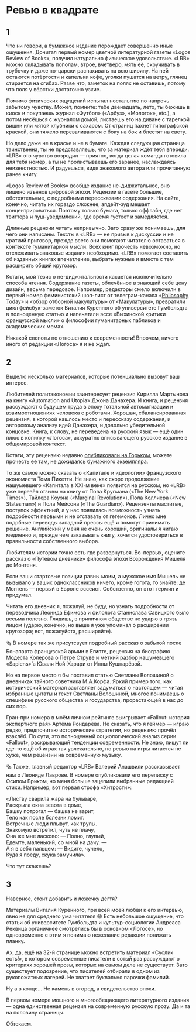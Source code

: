 # Ревью в квадрате
## 1
Что ни говори, а бумажное издание порождает совершенно иные ощущения. Дочитал первый номер цветной литературной газеты «Logos Review of Books», получил натурально физическое удовольствие. «LRB» можно складывать пополам, втрое, вчетверо, мять её, скручивать в трубочку и даже по-царски распахивать на всю ширину. На ней остаются потёртости и капельки кофе, уголки пушатся на ветру, глянец стирается на сгибах. Разве что, заметок на полях не оставишь, потому что поля у вёрстки достаточно узкие.

Помимо физических ощущений испытал ностальгию по напрочь забытому чувству. Может, помните: тебе двенадцать, лето, ты бежишь в киоск и покупаешь журнал «Футбол» («Арбуз», «Молоток», etc.), а потом несёшься с журналом домой, листаешь его на диване с тарелкой вишни или мятой клубники с сахаром. От страниц пахнет типографской краской, они тяжело переваливаются с боку на бок и блестят на свету.

Но дело даже не в краске и не в бумаге. Каждая следующая страница таинственна, ты не представляешь, что за материал ждёт тебя впереди. «LRB» это чувство возродил — приятно, когда целая команда готовила для тебя номер, а ты не пролистываешь его заранее, наслаждаясь неизвестностью. И радуешься, видя знакомого автора или прочитанную ранее книгу.

«Logos Review of Books» вообще издание не-диджитальное, оно лишено изъянов цифровой эпохи. Рецензии в газете большие, обстоятельные, с подробными перессказами содержания. На сайте, конечно, читать их гораздо сложнее, апдейт-зуд мешает концентрироваться. Поэтому только бумага, только оффлайн, где нет твиттера и пуш-уведомлений, где время густеет и замедляется.

Длинные рецензии читать непривычно. Зато сразу же понимаешь, для чего они написаны. Тексты в «LRB» — не призыв к дискуссии и не краткий приговор, прежде всего они помогают читателю оставаться в контексте гуманитарной мысли. Всех книг прочесть невозможно, но отслеживать знаковые издания необходимо. «LRB» помогает составить об изданных книгах впечатление, выбрать нужные и вместе с тем расширить общий кругозор.

Кстати, мой тезис о не-диджитальности касается исключительно способа чтения. Содержание газеты, облечённое в знающий себе цену дизайн, весьма передовое. Например, редакторы смело включили в первый номер феминистский шоп-лист от телеграм-канала «[Philosophy Today][1]» и «обзор отборной макулатуры» от «[Макулатуры][2]», превратили цикл фейсбук-заметок Виталия Куренного об университете Гумбольдта в полноценную статью и напечатали эссе «Выхинской критики французской мысли» о философии гуманитарных пабликов и академических мемах.

Никакой слепоты по отношению к современности! Впрочем, ничего иного от редакции «Логоса» я и не ждал.

## 2
Выделю несколько материалов, которые потенциально вызовут ваш интерес.

Любителей политэкономии заинтересует рецензия Кирилла Мартынова на книгу «Automation and Utopia» Джона Данахера. И книга, и рецензия рассуждают о будущем труда в эпоху тотальной автоматизации и взаимоотношениях человека с роботами. Хорошая, сбалансированная рецензия, в которой нашлось место и перессказу содержания, и авторскому анализу идей Данахера, и довольно убедительной концовке. Книга, к слову, не переведена на русский язык — ещё один плюс в копилку «Логоса», аккуратно вписывающего русское издание в общемировой контекст.

Кстати, эту рецензию недавно [опубликовали на Горьком][3], можете прочесть её там, не дожидаясь бумажного экземпляра.

То же самое можно сказать о «Капитале и идеологии» французского экономиста Тома Пикетти. Не знаю, как скоро продолжение нашумевшего «Капитала в XXI-м веке» появится на русском, но «LRB» уже перевёл отзывы на книгу от Пола Кругмана («The New York Times»), Тайлера Коуэна («Marginal Revolution»), Пола Коллиера («New Statesman») и Пола Мейсона («The Guardian»). Рецензенты маститые, поступок эффектный, а у нас появилась возможность узнать подробности первыми и не отставать от гегемонов. Лично мне подобные переводы западной прессы ещё и помогут принимать решение. Английский у меня не очень хороший, оригиналы я читаю медленно и, прежде чем заказывать книгу, хочется удостовериться в правильности собственного выбора.

Любителям истории точно есть где развернуться. Во-первых, оцените рассказ о «Путевом дневнике» философа эпохи Возрождения Мишеля де Монтеня. 

Если ваши стартовые позиции равны моим, а мужское имя Мишель не вызывало у ваших одноклассников ничего, кроме гогота, то знайте: де Монтень — первый в Европе эссеист. Собственно, он этот термин и придумал. 

Читать его дневник я, пожалуй, не буду, но узнать подробности от переводчика Леонида Ефимова и филолога Станислава Савицкого было весьма полезно. Глядишь, в приличном обществе не ударю в грязь лицом (ударю, конечно, но выше я уже упоминал о расширении кругозора; вот, пожалуйста, расширяйте).

🗞️
В номере так же присутсвует подробный рассказ о забытой после Бонапарта французской армии в Египте, рецензия на биографию Модеста Колерова о Петре Струве и меткий разбор нашумевшего «Sapiens»’а Юваля Ной-Харари от Инны Кушнарёвой.

Но на первое место я бы поставил статью Светланы Волошиной о дневниках тайного советника М.А.Корфа. Яркий пример того, как исторический материал заставляет задуматься о настоящем — читая избранные цитаты и текст Светланы Волошиной, многое понимаешь о специфике русского общества и государства, прорастающей в нас до сих пор. 

Гран-при номера в моём личном рейтинге выигрывает «Fallout: история экспертного рая» Артёма Рондарёва. Не сказать, что я геймер — играю редко, предпочитаю исторические стратегии, но рецензию прочёл взахлёб. По сути, это полноценный социологический анализ серии «Fallout», раскрывающий тенденции современности. Не знаю, пишут ли где-то ещё об играх так увлекательно, но ревью на игры читается не хуже, чем рецензии на современную музыку.

🗞️
Также, главный редактор «LRB» Валерий Анашвили рассказывает нам о Леониде Лаврове. В номере опубликовали его переписку с Осипом Бриком, но меня больше зацепили выбранные редакцией стихи. Например, вот первая строфа «Хитрости»:

«Листву сварила жара на бульваре,  
Раскрыла окна зевота в доме,  
Башку потрогал — башка не варит,  
Тело как после болезни ломит.  
Встречные люди плывут, как трупы.  
Знакомую встретил, чуть не плачу,  
Она же мне ласково: — Полно, глупый,  
Едемте, маленький, со мной на дачу. —  
А я в себя пальцем: — Видите, чучело,  
Куда я поеду, скука замучила».  

Что тут скажешь?

## 3
Наверное, стоит добавить и ложечку дёгтя?

Материалы Виталия Куренного, при всей моей любви к его интервью, явно не для среднего ума читателя 😅 Есть небольшое ощущение, что статьи об университете Гумбольдта и культур-социологии Андреаса Реквица органичнее смотрелись бы в основном «Логосе», но одновременно с этим я понимаю нежелание редакции понижать планку.

Ах, да, ещё на 32-й странице можно встретить материал «Суслик есть!», в котором современные писатели в сотый раз рассуждают о критериях хорошей прозы, которых на самом деле не существует. Зато существует подозрение, что писателей отбирали в одном из рукопожатных лагерей. Не хватает буквально парочки фамилий.

Ну а в конце… Не камень в огород, а свидетельство эпохи.

В первом номере мощного и многообещающего литературного издания — одна единственная рецензия на современную русскую прозу. Да и та на половину страницы.

Обтекаем.

[1]:	http://t.me/Philosophytoday
[2]:	http://t.me/thrashbooks
[3]:	https://gorky.media/fragments/zhdet-li-nas-vosstanie-na-puti-v-virtualnuyu-utopiyu/%0A